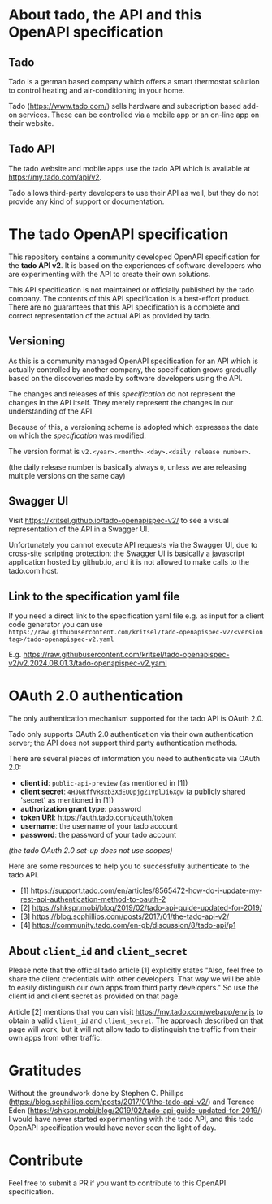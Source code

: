 # About tado, the API and this OpenAPI specification

## Tado
Tado is a german based company which offers a smart thermostat solution
to control heating and air-conditioning in your home.

Tado (https://www.tado.com/) sells hardware and subscription based add-on services.
These can be controlled via a mobile app or an on-line app on their website.

## Tado API
The tado website and mobile apps use the tado API which is available at
https://my.tado.com/api/v2.

Tado allows third-party developers to use their API as well, 
but they do not provide any kind of support or documentation. 

# The tado OpenAPI specification

This repository contains a community developed OpenAPI specification for the
**tado API v2**.
It is based on the experiences of software developers who are experimenting
with the API to create their own solutions. 

This API specification is not maintained or officially published by the tado company.
The contents of this API specification is a best-effort product.
There are no guarantees that this API specification is a complete and 
correct representation of the actual API as provided by tado.

## Versioning
As this is a community managed OpenAPI specification for an API which is 
actually controlled by another company, the specification grows gradually 
based on the discoveries made by software developers using the API. 

The changes and releases of this *specification* do not represent the changes 
in the API itself. 
They merely represent the changes in our understanding of the API.

Because of this, a versioning scheme is adopted which expresses the date 
on which the *specification* was modified. 

The version format is `v2.<year>.<month>.<day>.<daily release number>`.

(the daily release number is basically always `0`, unless we are releasing
multiple versions on the same day)

## Swagger UI
Visit https://kritsel.github.io/tado-openapispec-v2/ to see a visual representation
of the API in a Swagger UI.

Unfortunately you cannot execute API requests via the Swagger UI, 
due to cross-site scripting protection:
the Swagger UI is basically a javascript application hosted by github.io,
and it is not allowed to make calls to the tado.com host.

## Link to the specification yaml file
If you need a direct link to the specification yaml file 
e.g. as input for a client code generator you can use 
`https://raw.githubusercontent.com/kritsel/tado-openapispec-v2/<version tag>/tado-openapispec-v2.yaml`

E.g. https://raw.githubusercontent.com/kritsel/tado-openapispec-v2/v2.2024.08.01.3/tado-openapispec-v2.yaml

# OAuth 2.0 authentication
The only authentication mechanism supported for the tado API is OAuth 2.0.

Tado only supports OAuth 2.0 authentication via their own authentication server;
the API does not support third party authentication methods.

There are several pieces of information you need to authenticate via OAuth 2.0:
* **client id**: `public-api-preview` (as mentioned in [1])
* **client secret**: `4HJGRffVR8xb3XdEUQpjgZ1VplJi6Xgw` (a publicly shared 'secret' as mentioned in [1])
* **authorization grant type**: password
* **token URI**: https://auth.tado.com/oauth/token
* **username**: the username of your tado account
* **password**: the password of your tado account

_(the tado OAuth 2.0 set-up does not use scopes)_

Here are some resources to help you to successfully authenticate to the tado API.

* [1] https://support.tado.com/en/articles/8565472-how-do-i-update-my-rest-api-authentication-method-to-oauth-2
* [2] https://shkspr.mobi/blog/2019/02/tado-api-guide-updated-for-2019/
* [3] https://blog.scphillips.com/posts/2017/01/the-tado-api-v2/
* [4] https://community.tado.com/en-gb/discussion/8/tado-api/p1

## About `client_id` and `client_secret`
Please note that the official tado article [1] explicitly states
"Also, feel free to share the client credentials with other developers.
That way we will be able to easily distinguish our own apps from
third party developers." 
So use the client id and client secret as provided on that page.

Article [2] mentions that you can visit https://my.tado.com/webapp/env.js to
obtain a valid `client_id` and `client_secret`. 
The approach described on that page will work, but it will not allow tado to 
distinguish the traffic from their own apps from other traffic.

# Gratitudes
Without the groundwork done by Stephen C. Phillips (https://blog.scphillips.com/posts/2017/01/the-tado-api-v2/)
and Terence Eden (https://shkspr.mobi/blog/2019/02/tado-api-guide-updated-for-2019/)
I would have never started experimenting with the tado API,
and this tado OpenAPI specification would have never seen the light of day.

# Contribute
Feel free to submit a PR if you want to contribute to this
OpenAPI specification.